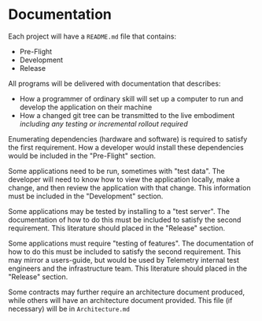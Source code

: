 Documentation
=============

Each project will have a `README.md` file that contains:

* Pre-Flight
* Development
* Release

All programs will be delivered with documentation that describes:

* How a programmer of ordinary skill will set up a computer to run and develop the application on their machine
* How a changed git tree can be transmitted to the live embodiment *including any testing or incremental rollout required*

Enumerating dependencies (hardware and software) is required to satisfy the first requirement. How a developer would install these dependencies
would be included in the "Pre-Flight" section.

Some applications need to be run, sometimes with "test data". The developer will need to know how to view the application locally, make a change,
and then review the application with that change. This information must be included in the "Development" section.

Some applications may be tested by installing to a "test server". The documentation of how to do this must be included
to satisfy the second requirement. This literature should placed in the "Release" section.

Some applications must require "testing of features". The documentation of how to do this must be included to satisfy
the second requirement. This may mirror a users-guide, but would be used by Telemetry internal test engineers and the 
infrastructure team. This literature should placed in the "Release" section.

Some contracts may further require an architecture document produced, while others will have an architecture document provided. This file (if necessary)
will be in `Architecture.md`

